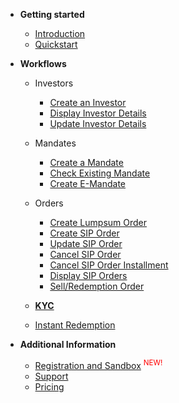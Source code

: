 - **Getting started**
  - [Introduction](/)
  - [Quickstart](/pages/quickstart)
- **Workflows**

  - Investors
    - [Create an Investor](/pages/workflows/create-an-investor)
    - [Display Investor Details](/pages/workflows/display-investor-details)
    - [Update Investor Details](/pages/workflows/update-investor-details)
  - Mandates
    - [Create a Mandate](/pages/workflows/create-a-mandate)
    - [Check Existing Mandate](/pages/workflows/check-existing-mandate)
    - [Create E-Mandate](/pages/workflows/create-e-mandate)
  - Orders
    - [Create Lumpsum Order](/pages/workflows/create-lumpsum-order)
    - [Create SIP Order](/pages/workflows/create-sip-order)
    - [Update SIP Order](/pages/workflows/update-sip-order)
    - [Cancel SIP Order](/pages/workflows/cancel-sip-order)
    - [Cancel SIP Order Installment](/pages/workflows/cancel-sip-order-installment)
    - [Display SIP Orders](/pages/workflows/display-sip-orders)
    - [Sell/Redemption Order](/pages/workflows/sell-redemption-order)
  - [**KYC**](/pages/workflows/kyc-steps)

  - [Instant Redemption](/pages/workflows/kyc-steps)
- **Additional Information**
  - <a style="display:inline;border-right-style:none;" href="/pages/additional-info/registration-and-sandbox">Registration and Sandbox</a>
  <sup style="color:red;">NEW!</sup>  
  - [Support](/pages/additional-info/regarding-support)
  - [Pricing](/pages/additional-info/pricing)
